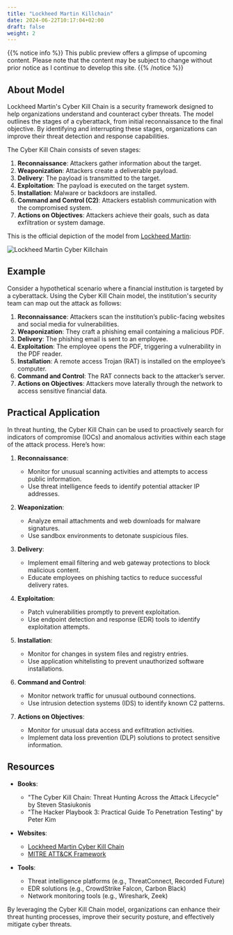 ```yaml
---
title: "Lockheed Martin Killchain"
date: 2024-06-22T10:17:04+02:00
draft: false
weight: 2
---
```


{{% notice info %}}
This public preview offers a glimpse of upcoming content. Please note that the content may be subject to change without prior notice as I continue to develop this site.
{{% /notice %}}

## About Model

Lockheed Martin's Cyber Kill Chain is a security framework designed to help organizations understand and counteract cyber threats. The model outlines the stages of a cyberattack, from initial reconnaissance to the final objective. By identifying and interrupting these stages, organizations can improve their threat detection and response capabilities.

The Cyber Kill Chain consists of seven stages:

1. **Reconnaissance**: Attackers gather information about the target.
2. **Weaponization**: Attackers create a deliverable payload.
3. **Delivery**: The payload is transmitted to the target.
4. **Exploitation**: The payload is executed on the target system.
5. **Installation**: Malware or backdoors are installed.
6. **Command and Control (C2)**: Attackers establish communication with the compromised system.
7. **Actions on Objectives**: Attackers achieve their goals, such as data exfiltration or system damage.

This is the official depiction of the model from [Lockheed Martin](https://www.lockheedmartin.com/en-us/capabilities/cyber/cyber-kill-chain.html):

![Lockheed Martin Cyber Killchain](/images/THE-CYBER-KILL-CHAIN-body.png.pc-adaptive.1280.medium.png)

## Example

Consider a hypothetical scenario where a financial institution is targeted by a cyberattack. Using the Cyber Kill Chain model, the institution's security team can map out the attack as follows:

1. **Reconnaissance**: Attackers scan the institution’s public-facing websites and social media for vulnerabilities.
2. **Weaponization**: They craft a phishing email containing a malicious PDF.
3. **Delivery**: The phishing email is sent to an employee.
4. **Exploitation**: The employee opens the PDF, triggering a vulnerability in the PDF reader.
5. **Installation**: A remote access Trojan (RAT) is installed on the employee’s computer.
6. **Command and Control**: The RAT connects back to the attacker’s server.
7. **Actions on Objectives**: Attackers move laterally through the network to access sensitive financial data.

## Practical Application

In threat hunting, the Cyber Kill Chain can be used to proactively search for indicators of compromise (IOCs) and anomalous activities within each stage of the attack process. Here’s how:

1. **Reconnaissance**:
   - Monitor for unusual scanning activities and attempts to access public information.
   - Use threat intelligence feeds to identify potential attacker IP addresses.

2. **Weaponization**:
   - Analyze email attachments and web downloads for malware signatures.
   - Use sandbox environments to detonate suspicious files.

3. **Delivery**:
   - Implement email filtering and web gateway protections to block malicious content.
   - Educate employees on phishing tactics to reduce successful delivery rates.

4. **Exploitation**:
   - Patch vulnerabilities promptly to prevent exploitation.
   - Use endpoint detection and response (EDR) tools to identify exploitation attempts.

5. **Installation**:
   - Monitor for changes in system files and registry entries.
   - Use application whitelisting to prevent unauthorized software installations.

6. **Command and Control**:
   - Monitor network traffic for unusual outbound connections.
   - Use intrusion detection systems (IDS) to identify known C2 patterns.

7. **Actions on Objectives**:
   - Monitor for unusual data access and exfiltration activities.
   - Implement data loss prevention (DLP) solutions to protect sensitive information.

## Resources

- **Books**:
  - "The Cyber Kill Chain: Threat Hunting Across the Attack Lifecycle" by Steven Stasiukonis
  - "The Hacker Playbook 3: Practical Guide To Penetration Testing" by Peter Kim

- **Websites**:
  - [Lockheed Martin Cyber Kill Chain](https://www.lockheedmartin.com/en-us/capabilities/cyber/cyber-kill-chain.html)
  - [MITRE ATT&CK Framework](https://attack.mitre.org/)

- **Tools**:
  - Threat intelligence platforms (e.g., ThreatConnect, Recorded Future)
  - EDR solutions (e.g., CrowdStrike Falcon, Carbon Black)
  - Network monitoring tools (e.g., Wireshark, Zeek)

By leveraging the Cyber Kill Chain model, organizations can enhance their threat hunting processes, improve their security posture, and effectively mitigate cyber threats.

